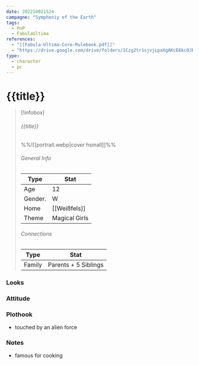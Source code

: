 ```yaml
---
date: 202210021524
campagne: "Symphoniy of the Earth"
tags:
  - PnP
  - FabulaUltima
references:
  - "[[Fabula-Ultima-Core-Rulebook.pdf]]"
  - "https://drive.google.com/drive/folders/1Czg2tr1sjvjLpaXgAKcE6kc0JF8wis7u?usp=drive_link"
type:
  - character
  - pc
---
```

# {{title}}

> [!infobox]
> ###### {{title}}
> %%![[portrait.webp|cover hsmall]]%%
> ###### General Info
> | Type |  Stat |
> |---|---|
> | Age | 12 |
> | Gender. | W |
> | Home | [[Weißfels]] |
> | Theme | Magical Girls |
> ###### Connections
> | Type |  Stat |
> |---|---|
> |Family|Parents + 5 Siblings|

### Looks



### Attitude 



### Plothook
- touched by an alien force

### Notes 
- famous for cooking